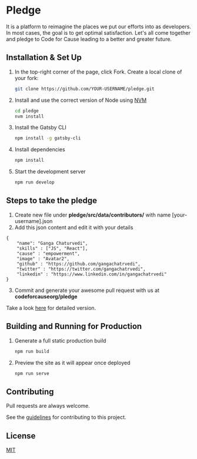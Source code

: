 # Pledge

It is a platform to reimagine the places we put our efforts into as developers. In most cases, the goal is to get optimal satisfaction. Let's all come together and pledge to Code for Cause leading to a better and greater future.
## Installation & Set Up

1. In the top-right corner of the page, click Fork. Create a local clone of your fork:

   ```sh
   git clone https://github.com/YOUR-USERNAME/pledge.git
   ```

2. Install and use the correct version of Node using [NVM](https://github.com/nvm-sh/nvm)

   ```sh
   cd pledge
   nvm install
   ```

3. Install the Gatsby CLI

   ```sh
   npm install -g gatsby-cli
   ```

4. Install dependencies

   ```sh
   npm install
   ```

5. Start the development server

   ```sh
   npm run develop
   ```

## Steps to take the pledge

1. Create new file under **pledge/src/data/contributors/** with name [your-username].json
2. Add this json content and edit it with your details

```
{
    "name": "Ganga Chaturvedi",
    "skills" : ["JS", "React"],
    "cause" : "empowerment",
    "image" : "Avatar2",
    "github" : "https://github.com/gangachatrvedi",
    "twitter" : "https://twitter.com/gangachatrvedi",
    "linkedin" : "https://www.linkedin.com/in/gangachatrvedi"
}
```

3. Commit and generate your awesome pull request with us at **codeforcauseorg/pledge**

Take a look [here](./hints/create_pledge.md) for detailed version.

## Building and Running for Production

1. Generate a full static production build

   ```sh
   npm run build
   ```

1. Preview the site as it will appear once deployed

   ```sh
   npm run serve
   ```

## Contributing

Pull requests are always welcome.

See the [guidelines](contributing.md) for contributing to this project.

## License

[MIT](https://choosealicense.com/licenses/mit/)
